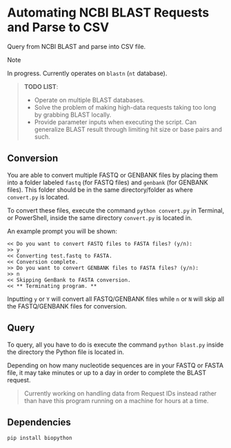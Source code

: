 # Automating NCBI BLAST Requests and Parse to CSV
Query from NCBI BLAST and parse into CSV file.

> [!NOTE]
> In progress. Currently operates on `blastn` (`nt` database).

> **TODO LIST**:
> - Operate on multiple BLAST databases.
> - Solve the problem of making high-data requests taking too long by grabbing BLAST locally.
> - Provide parameter inputs when executing the script. Can generalize BLAST result through limiting hit size or base pairs and such.

## Conversion

You are able to convert multiple FASTQ or GENBANK files by placing them into a folder labeled `fastq` (for FASTQ files) and `genbank`
(for GENBANK files). This folder should be in the same directory/folder as where `convert.py` is located.

To convert these files, execute the command `python convert.py` in Terminal, or PowerShell, inside the same directory `convert.py` is
located in.

An example prompt you will be shown:

```
<< Do you want to convert FASTQ files to FASTA files? (y/n):
>> y
<< Converting test.fastq to FASTA.
<< Conversion complete.
>> Do you want to convert GENBANK files to FASTA files? (y/n):
>> n
<< Skipping GenBank to FASTA conversion.
<< ** Terminating program. **
```

Inputting `y` or `Y` will convert all FASTQ/GENBANK files while `n` or `N` will skip all the FASTQ/GENBANK files for conversion.

## Query

To query, all you have to do is execute the command `python blast.py` inside the directory the Python file
is located in.

Depending on how many nucleotide sequences are in your FASTQ or FASTA file, it may take minutes or up to a day in order to complete the
BLAST request.
> Currently working on handling data from Request IDs instead rather than have this program running on a machine for hours at a time.

## Dependencies

```js
pip install biopython
```
